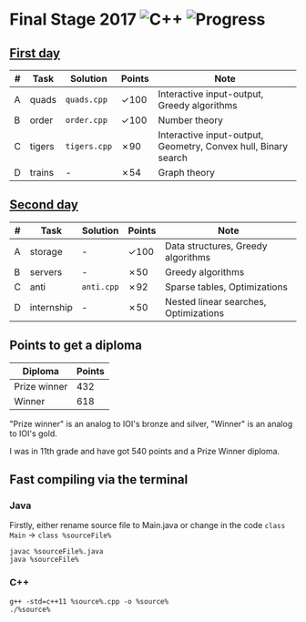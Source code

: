 # Final Stage 2017 ![C++](https://img.shields.io/badge/language-C++-orange.svg) ![Progress](https://img.shields.io/badge/progress-636%2F800-green.svg)

## [First day](https://contest.yandex.ru/roiarchive/contest/4273/enter/)

| # | Task | Solution | Points | Note |
|---| ---- | -------- | -------- | ---- |
|A| quads | `quads.cpp` | ✓100 | Interactive input-output, Greedy algorithms |
|B| order | `order.cpp` | ✓100 | Number theory |
|C| tigers | `tigers.cpp` | ✗90 | Interactive input-output, Geometry, Convex hull, Binary search |
|D| trains | - | ✗54 | Graph theory |

## [Second day](https://contest.yandex.ru/roiarchive/contest/4284/enter/)

| # | Task | Solution | Points | Note |
|---| ---- | -------- | -------- | ---- |
|A| storage | - | ✓100 | Data structures, Greedy algorithms |
|B| servers | - | ✗50 | Greedy algorithms |
|C| anti | `anti.cpp` | ✗92 | Sparse tables, Optimizations |
|D| internship | - | ✗50 | Nested linear searches, Optimizations |

## Points to get a diploma

Diploma | Points
--- | ---
Prize winner | 432
Winner | 618

"Prize winner" is an analog to IOI's bronze and silver, "Winner" is an analog to IOI's gold.

I was in 11th grade and have got 540 points and a Prize Winner diploma.

## Fast compiling via the terminal

### Java

Firstly, either rename source file to Main.java or change in the code `class Main` -> `class %sourceFile%`

```
javac %sourceFile%.java
java %sourceFile%
```

### C++

```
g++ -std=c++11 %source%.cpp -o %source%
./%source%
```
